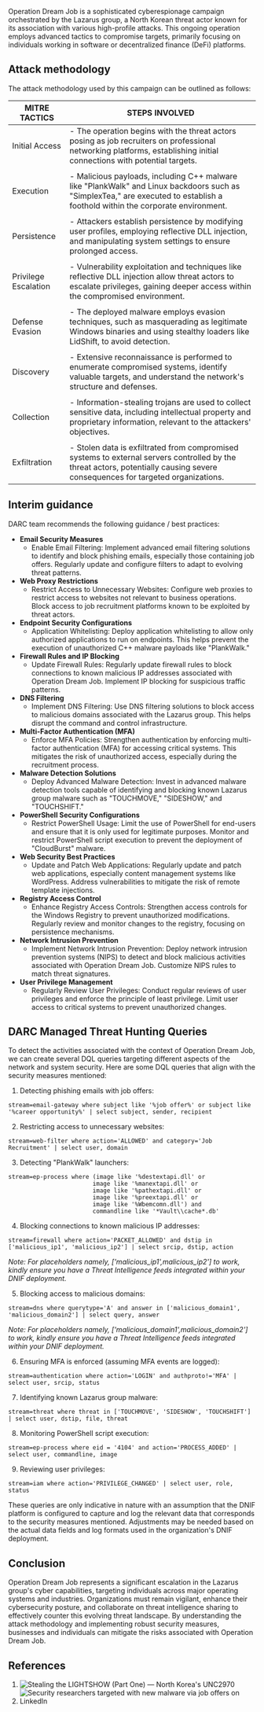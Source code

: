 Operation Dream Job is a sophisticated cyberespionage campaign orchestrated by the Lazarus group, a North Korean threat actor known for its association with various high-profile attacks. This ongoing operation employs advanced tactics to compromise targets, primarily focusing on individuals working in software or decentralized finance (DeFi) platforms.

## Attack methodology
The attack methodology used by this campaign can be outlined as follows:

| MITRE TACTICS      | STEPS INVOLVED                                                                                                                                                                       |
|--------------------|--------------------------------------------------------------------------------------------------------------------------------------------------------------------------------------|
| Initial Access     | - The operation begins with the threat actors posing as job recruiters on professional networking platforms, establishing initial connections with potential targets.        |
|                    |                                                                                                        |
| Execution          | - Malicious payloads, including C++ malware like "PlankWalk" and Linux backdoors such as "SimplexTea," are executed to establish a foothold within the corporate environment.   |
|                    |                                                                                                        |
| Persistence        | - Attackers establish persistence by modifying user profiles, employing reflective DLL injection, and manipulating system settings to ensure prolonged access.                   |
|                    |                                                                                                        |
| Privilege Escalation | - Vulnerability exploitation and techniques like reflective DLL injection allow threat actors to escalate privileges, gaining deeper access within the compromised environment. |
|                    |                                                                                                        |
| Defense Evasion    | - The deployed malware employs evasion techniques, such as masquerading as legitimate Windows binaries and using stealthy loaders like LidShift, to avoid detection.             |
|                    |                                                                                                        |
| Discovery          | - Extensive reconnaissance is performed to enumerate compromised systems, identify valuable targets, and understand the network's structure and defenses.                         |
|                    |                                                                                                        |
| Collection         | - Information-stealing trojans are used to collect sensitive data, including intellectual property and proprietary information, relevant to the attackers' objectives.           |
|                    |                                                                                                        |
| Exfiltration       | - Stolen data is exfiltrated from compromised systems to external servers controlled by the threat actors, potentially causing severe consequences for targeted organizations.    |

## Interim guidance

DARC team recommends the following guidance / best practices:
- **Email Security Measures**
  - Enable Email Filtering: Implement advanced email filtering solutions to identify and block phishing emails, especially those containing job offers. Regularly update and configure filters to adapt to evolving threat patterns.
- **Web Proxy Restrictions**
  - Restrict Access to Unnecessary Websites: Configure web proxies to restrict access to websites not relevant to business operations. Block access to job recruitment platforms known to be exploited by threat actors.
- **Endpoint Security Configurations**
  - Application Whitelisting: Deploy application whitelisting to allow only authorized applications to run on endpoints. This helps prevent the execution of unauthorized C++ malware payloads like "PlankWalk."
- **Firewall Rules and IP Blocking**
  - Update Firewall Rules: Regularly update firewall rules to block connections to known malicious IP addresses associated with Operation Dream Job. Implement IP blocking for suspicious traffic patterns.
- **DNS Filtering**
  - Implement DNS Filtering: Use DNS filtering solutions to block access to malicious domains associated with the Lazarus group. This helps disrupt the command and control infrastructure.
- **Multi-Factor Authentication (MFA)**
  - Enforce MFA Policies: Strengthen authentication by enforcing multi-factor authentication (MFA) for accessing critical systems. This mitigates the risk of unauthorized access, especially during the recruitment process.
- **Malware Detection Solutions**
  - Deploy Advanced Malware Detection: Invest in advanced malware detection tools capable of identifying and blocking known Lazarus group malware such as "TOUCHMOVE," "SIDESHOW," and "TOUCHSHIFT."
- **PowerShell Security Configurations**
  - Restrict PowerShell Usage: Limit the use of PowerShell for end-users and ensure that it is only used for legitimate purposes. Monitor and restrict PowerShell script execution to prevent the deployment of "CloudBurst" malware.
- **Web Security Best Practices**
  - Update and Patch Web Applications: Regularly update and patch web applications, especially content management systems like WordPress. Address vulnerabilities to mitigate the risk of remote template injections.
- **Registry Access Control**
  - Enhance Registry Access Controls: Strengthen access controls for the Windows Registry to prevent unauthorized modifications. Regularly review and monitor changes to the registry, focusing on persistence mechanisms.
- **Network Intrusion Prevention**
  - Implement Network Intrusion Prevention: Deploy network intrusion prevention systems (NIPS) to detect and block malicious activities associated with Operation Dream Job. Customize NIPS rules to match threat signatures.
- **User Privilege Management**
  - Regularly Review User Privileges: Conduct regular reviews of user privileges and enforce the principle of least privilege. Limit user access to critical systems to prevent unauthorized changes.

## DARC Managed Threat Hunting Queries

To detect the activities associated with the context of Operation Dream Job, we can create several DQL queries targeting different aspects of the network and system security. Here are some DQL queries that align with the security measures mentioned:

1. Detecting phishing emails with job offers:
```
stream=email-gateway where subject like '%job offer%' or subject like '%career opportunity%' | select subject, sender, recipient
```

2. Restricting access to unnecessary websites:
```
stream=web-filter where action='ALLOWED' and category='Job Recruitment' | select user, domain
```

3. Detecting "PlankWalk" launchers:
```
stream=ep-process where (image like '%destextapi.dll' or
                     	image like '%manextapi.dll' or
                     	image like '%pathextapi.dll' or
                     	image like '%preextapi.dll' or
                     	image like '%Wbemcomn.dll') and
                     	commandline like '*Vault\\cache*.db'
```

4. Blocking connections to known malicious IP addresses:
```
stream=firewall where action='PACKET_ALLOWED' and dstip in ['malicious_ip1', 'malicious_ip2'] | select srcip, dstip, action
```

*Note: For placeholders namely, ['malicious_ip1',malicious_ip2'] to work, kindly ensure you have a Threat Intelligence feeds integrated within your DNIF deployment.*

5. Blocking access to malicious domains:
```
stream=dns where querytype='A' and answer in ['malicious_domain1', 'malicious_domain2'] | select query, answer
```

*Note: For placeholders namely, ['malicious_domain1',malicious_domain2'] to work, kindly ensure you have a Threat Intelligence feeds integrated within your DNIF deployment.*

6. Ensuring MFA is enforced (assuming MFA events are logged):
```
stream=authentication where action='LOGIN' and authproto!='MFA' | select user, srcip, status
```

7. Identifying known Lazarus group malware:
```
stream=threat where threat in ['TOUCHMOVE', 'SIDESHOW', 'TOUCHSHIFT'] | select user, dstip, file, threat
```

8. Monitoring PowerShell script execution:
```
stream=ep-process where eid = '4104' and action='PROCESS_ADDED' | select user, commandline, image
```

9. Reviewing user privileges:
```
stream=iam where action='PRIVILEGE_CHANGED' | select user, role, status
```

These queries are only indicative in nature with an assumption that the DNIF platform is configured to capture and log the relevant data that corresponds to the security measures mentioned. Adjustments may be needed based on the actual data fields and log formats used in the organization's DNIF deployment.

## Conclusion

Operation Dream Job represents a significant escalation in the Lazarus group's cyber capabilities, targeting individuals across major operating systems and industries. Organizations must remain vigilant, enhance their cybersecurity posture, and collaborate on threat intelligence sharing to effectively counter this evolving threat landscape. By understanding the attack methodology and implementing robust security measures, businesses and individuals can mitigate the risks associated with Operation Dream Job.

## References

1. ![Stealing the LIGHTSHOW (Part One) — North Korea's UNC2970](https://www.mandiant.com/resources/blog/lightshow-north-korea-unc2970)
2. ![Security researchers targeted with new malware via job offers on LinkedIn](https://www.bleepingcomputer.com/news/security/security-researchers-targeted-with-new-malware-via-job-offers-on-linkedin/#google_vignette)



